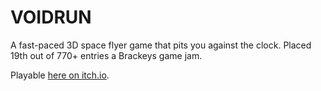 # VOIDRUN

A fast-paced 3D space flyer game that pits you against the clock. Placed 19th out of 770+ entries a Brackeys game jam.

Playable [here on itch.io](https://ntwiles.itch.io/voidrun).
